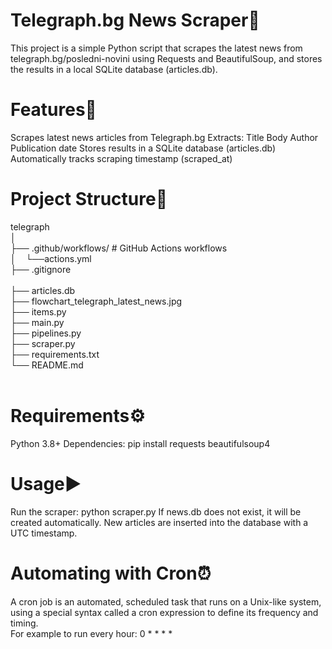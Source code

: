 # Telegraph.bg News Scraper📰

This project is a simple Python script that scrapes the latest news from telegraph.bg/posledni-novini
 using Requests and BeautifulSoup, and stores the results in a local SQLite database (articles.db).

# Features🚀

Scrapes latest news articles from Telegraph.bg
Extracts:
Title
Body
Author
Publication date
Stores results in a SQLite database (articles.db)
Automatically tracks scraping timestamp (scraped_at)

# Project Structure📂<br />
telegraph<br />
│<br />
├── .github/workflows/             # GitHub Actions workflows<br />
│&nbsp; &nbsp;  └──actions.yml<br />
├──  .gitignore <br />   
├──  articles.db <br /> 
├──  flowchart_telegraph_latest_news.jpg <br /> 
├──  items.py <br /> 
├──  main.py <br /> 
├──  pipelines.py <br /> 
├──  scraper.py <br /> 
├──  requirements.txt <br /> 
└──  README.md <br /> 
<br />

# Requirements⚙️

Python 3.8+
Dependencies:
pip install requests beautifulsoup4

# Usage▶️

Run the scraper:
python scraper.py
If news.db does not exist, it will be created automatically.
New articles are inserted into the database with a UTC timestamp.

# Automating with Cron⏰
A cron job is an automated, scheduled task that runs on a Unix-like system,
using a special syntax called a cron expression to define its frequency and timing. <br />
For example to run every hour:
0 * * * * 
